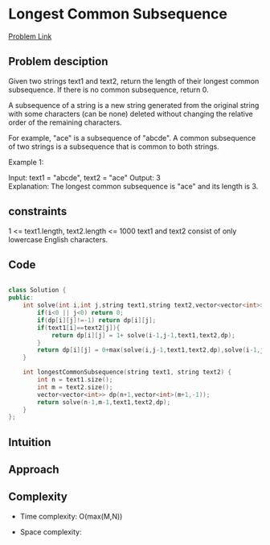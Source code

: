 # Longest Common Subsequence 

[Problem Link]()

## Problem desciption 
Given two strings text1 and text2, return the length of their longest common subsequence. If there is no common subsequence, return 0.

A subsequence of a string is a new string generated from the original string with some characters (can be none) deleted without changing the relative order of the remaining characters.

For example, "ace" is a subsequence of "abcde".
A common subsequence of two strings is a subsequence that is common to both strings.

Example 1:

Input: text1 = "abcde", text2 = "ace" 
Output: 3  
Explanation: The longest common subsequence is "ace" and its length is 3.

## constraints
1 <= text1.length, text2.length <= 1000
text1 and text2 consist of only lowercase English characters.

## Code
```cpp

class Solution {
public:
    int solve(int i,int j,string text1,string text2,vector<vector<int>>&dp){
        if(i<0 || j<0) return 0;
        if(dp[i][j]!=-1) return dp[i][j];
        if(text1[i]==text2[j]){
            return dp[i][j] = 1+ solve(i-1,j-1,text1,text2,dp);
        }
        return dp[i][j] = 0+max(solve(i,j-1,text1,text2,dp),solve(i-1,j,text1,text2,dp));
    }

    int longestCommonSubsequence(string text1, string text2) {
        int n = text1.size();
        int m = text2.size();
        vector<vector<int>> dp(n+1,vector<int>(m+1,-1));
        return solve(n-1,m-1,text1,text2,dp);
    }
};

```

## Intuition


## Approach


## Complexity
- Time complexity: O(max(M,N))


- Space complexity:
